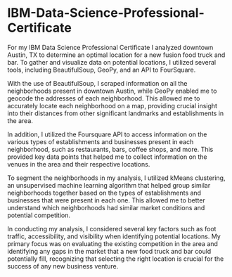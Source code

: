 # IBM-Data-Science-Professional-Certificate

For my IBM Data Science Professional Certificate I analyzed downtown Austin, TX to determine an optimal location for a new fusion food truck and bar. To gather and visualize data on potential locations, I utilized several tools, including BeautifulSoup, GeoPy, and an API to FourSquare.

With the use of BeautifulSoup, I scraped information on all the neighborhoods present in downtown Austin, while GeoPy enabled me to geocode the addresses of each neighborhood. This allowed me to accurately locate each neighborhood on a map, providing crucial insight into their distances from other significant landmarks and establishments in the area.

In addition, I utilized the Foursquare API to access information on the various types of establishments and businesses present in each neighborhood, such as restaurants, bars, coffee shops, and more. This provided key data points that helped me to collect information on the venues in the area and their respective locations.

To segment the neighborhoods in my analysis, I utilized kMeans clustering, an unsupervised machine learning algorithm that helped group similar neighborhoods together based on the types of establishments and businesses that were present in each one. This allowed me to better understand which neighborhoods had similar market conditions and potential competition.

In conducting my analysis, I considered several key factors such as foot traffic, accessibility, and visibility when identifying potential locations. My primary focus was on evaluating the existing competition in the area and identifying any gaps in the market that a new food truck and bar could potentially fill, recognizing that selecting the right location is crucial for the success of any new business venture.
